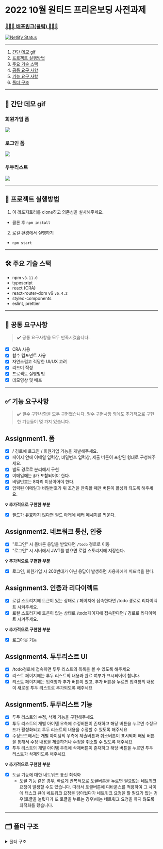 # 2022 10월 원티드 프리온보딩 사전과제

### [🚀🚀🚀 배포링크(클릭) 🚀🚀🚀](https://classy-bonbon-d8cd7d.netlify.app/)

[![Netlify Status](https://api.netlify.com/api/v1/badges/8c4393fa-057f-43cc-9edf-d385e352f322/deploy-status)](https://app.netlify.com/sites/classy-bonbon-d8cd7d/deploys)

---

1. [간단 데모 gif](#1)
2. [프로젝트 실행방법](#2)
3. [주요 기술 스택](#3)
4. [공통 요구 사항](#4)
5. [기능 요구 사항](#5)
6. [폴더 구조](#6)

---

<h2 id="1">👀 간단 데모 gif</h2>

### 회원가입 폼

<img src="https://user-images.githubusercontent.com/64957267/195921937-4428928f-a951-4433-963a-b8d4866f4587.gif" />

### 로그인 폼

<img src="https://user-images.githubusercontent.com/64957267/195921946-3942ac84-f466-498d-a61a-9b4e599b256f.gif" />

### 투두리스트

<img src="https://user-images.githubusercontent.com/64957267/195921953-6683d76c-7d0b-4106-b6e1-b74964a95998.gif" />

---

<h2 id="2">🚀 프로젝트 실행방법</h2>

1. 이 레포지토리를 clone하고 의존성을 설치해주세요.

- 클론 후 `npm install`

2. 로컬 환경에서 실행하기

- `npm start`

---

<h2 id="3">🛠 주요 기술 스택</h2>

- npm `v8.11.0`
- typescript
- react (CRA)
- react-router-dom v6 `v6.4.2`
- styled-components
- eslint, prettier

---

<h2 id="4">📝 공통 요구사항</h2>

> ✔️ 공통 요구사항을 모두 만족시켰습니다.

- [x] CRA 사용
- [x] 함수 컴포넌트 사용
- [x] 자연스럽고 적당한 UI/UX 고려
- [x] 리드미 작성
- [x] 프로젝트 실행방법
- [x] 데모영상 및 배포

---

<h2 id="5">✅ 기능 요구사항</h2>

> ✔️ 필수 구현사항을 모두 구현했습니다.
> 필수 구현사항 외에도 추가적으로 구현한 기능들이 몇 가지 있습니다.

## Assignment1. 폼

- [x] / 경로에 로그인 / 회원가입 기능을 개발해주세요.
- [x] 페이지 안에 이메일 입력창, 비밀번호 입력창, 제출 버튼이 포함된 형태로 구성해주세요.
- [x] 별도 경로로 분리해서 구현
- [x] 이메일에는 `@`가 포함되어야 한다.
- [x] 비밀번호는 8자리 이상이어야 한다.
- [x] 입력된 이메일과 비밀번호가 위 조건을 만족할 때만 버튼이 활성화 되도록 해주세요.

**💡 추가적으로 구현한 부분**

- [x] 필드가 유효하지 않다면 필드 아래에 에러 메세지를 띄운다.

## Assignment2. 네트워크 통신, 인증

- [x] "로그인" 시 올바른 응답을 받았다면 `/todo` 경로로 이동
- [x] "로그인" 시 서버에서 JWT를 받으면 로컬 스토리지에 저장한다.

**💡 추가적으로 구현한 부분**

- [x] 로그인, 회원가입 시 200번대가 아닌 응답이 발생하면 사용자에게 피드백을 한다.

## Assignment3. 인증과 리다이렉트

- [x] 로컬 스토리지에 토큰이 있는 상태로 / 페이지에 접속한다면 /todo 경로로 리다이렉트 시켜주세요.
- [x] 로컬 스토리지에 토큰이 없는 상태로 /todo페이지에 접속한다면 / 경로로 리다이렉트 시켜주세요.

**💡 추가적으로 구현한 부분**

- [x] 로그아웃 기능

## Assignment4. 투두리스트 UI

- [x] /todo경로에 접속하면 투두 리스트의 목록을 볼 수 있도록 해주세요
- [x] 리스트 페이지에는 투두 리스트의 내용과 완료 여부가 표시되어야 합니다.
- [x] 리스트 페이지에는 입력창과 추가 버튼이 있고, 추가 버튼을 누르면 입력창의 내용이 새로운 투두 리스트로 추가되도록 해주세요

## Assignment5. 투두리스트 기능

- [x] 투두 리스트의 수정, 삭제 기능을 구현해주세요
- [x] 투두 리스트의 개별 아이템 우측에 수정버튼이 존재하고 해당 버튼을 누르면 수정모드가 활성화되고 투두 리스트의 내용을 수정할 수 있도록 해주세요
- [x] 수정모드에서는 개별 아이템의 우측에 제출버튼과 취소버튼이 표시되며 해당 버튼을 통해서 수정 내용을 제출하거나 수정을 취소할 수 있도록 해주세요
- [x] 투두 리스트의 개별 아이템 우측에 삭제버튼이 존재하고 해당 버튼을 누르면 투두 리스트가 삭제되도록 해주세요

**💡 추가적으로 구현한 부분**

- [x] 토글 기능에 대한 네트워크 통신 최적화
  - 토글 기능 같은 경우, 빠르게 반복적으로 토글버튼을 누르면 필요없는 네트워크 요청이 발생할 수도 있습니다. 따라서 토글버튼에 디바운스를 적용하여 그 사이에 태스크 큐에 네트워크 요청을 담아뒀다가 네트워크 요청을 할 필요가 없는 경우(토글을 눌렀다가 또 토글을 누르는 경우)에는 네트워크 요청을 하지 않도록 최적화를 했습니다.

---

<h2 id="6">🗂 폴더 구조</h2>

<details>
<summary>폴더 구조</summary>
<div markdown="1">

```
src
 ┣ components
 ┃ ┣ Todo
 ┃ ┃ ┣ TodoForm.tsx
 ┃ ┃ ┣ TodoItem.tsx
 ┃ ┃ ┣ TodoList.tsx
 ┃ ┃ ┗ index.ts
 ┃ ┗ auth
 ┃ ┃ ┣ AuthFormField.tsx
 ┃ ┃ ┣ AuthFormTemplate.tsx
 ┃ ┃ ┣ ErrorText.tsx
 ┃ ┃ ┣ LoginForm.tsx
 ┃ ┃ ┣ SignupForm.tsx
 ┃ ┃ ┗ index.ts
 ┣ lib
 ┃ ┣ api
 ┃ ┃ ┣ auth.ts
 ┃ ┃ ┗ todo.ts
 ┃ ┣ contexts
 ┃ ┃ ┗ auth.tsx
 ┃ ┣ core
 ┃ ┃ ┗ api.ts
 ┃ ┣ models
 ┃ ┃ ┗ todo.ts
 ┃ ┗ utils
 ┃ ┃ ┣ debounce.ts
 ┃ ┃ ┗ tokenStorage.ts
 ┣ modules
 ┃ ┗ todoManager.ts
 ┣ pages
 ┃ ┣ LoginPage.tsx
 ┃ ┣ SignupPage.tsx
 ┃ ┣ TodoPage.tsx
 ┃ ┗ index.ts
 ┣ App.css
 ┣ App.test.tsx
 ┣ App.tsx
 ┣ index.css
 ┣ index.tsx
 ┣ react-app-env.d.ts
 ┣ reportWebVitals.ts
 ┗ setupTests.ts
```

</div>
</details>
